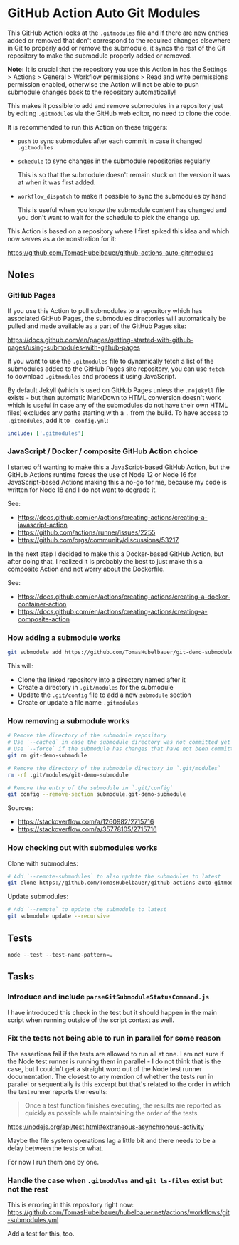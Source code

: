# GitHub Action **Auto Git Modules**

This GitHub Action looks at the `.gitmodules` file and if there are new entries
added or removed that don't correspond to the required changes elsewhere in Git
to properly add or remove the submodule, it syncs the rest of the Git repository
to make the submodule properly added or removed.

**Note:** It is crucial that the repository you use this Action in has the
Settings > Actions > General > Workflow permissions > Read and write permissions
permission enabled, otherwise the Action will not be able to push submodule
changes back to the repository automatically!

This makes it possible to add and remove submodules in a repository just by
editing `.gitmodules` via the GitHub web editor, no need to clone the code.

It is recommended to run this Action on these triggers:

- `push` to sync submodules after each commit in case it changed `.gitmodules`

- `schedule` to sync changes in the submodule repositories regularly

  This is so that the submodule doesn't remain stuck on the version it was at
  when it was first added.

- `workflow_dispatch` to make it possible to sync the submodules by hand

  This is useful when you know the submodule content has changed and you don't
  want to wait for the schedule to pick the change up.

This Action is based on a repository where I first spiked this idea and which
now serves as a demonstration for it:

https://github.com/TomasHubelbauer/github-actions-auto-gitmodules 

## Notes

### GitHub Pages

If you use this Action to pull submodules to a repository which has associated
GitHub Pages, the submodules directories will automatically be pulled and made
available as a part of the GitHub Pages site:

https://docs.github.com/en/pages/getting-started-with-github-pages/using-submodules-with-github-pages

If you want to use the `.gitmodules` file to dynamically fetch a list of the
submodules added to the GitHub Pages site repository, you can use `fetch` to
download `.gitmodules` and process it using JavaScript.

By default Jekyll (which is used on GitHub Pages unless the `.nojekyll` file
exists - but then automatic MarkDown to HTML conversion doesn't work which is
useful in case any of the submodules do not have their own HTML files) excludes
any paths starting with a `.` from the build.
To have access to `.gitmodules`, add it to `_config.yml`:

```yml
include: ['.gitmodules']
```

### JavaScript / Docker / composite GitHub Action choice

I started off wanting to make this a JavaScript-based GitHub Action, but the
GitHub Actions runtime forces the use of Node 12 or Node 16 for JavaScript-based
Actions making this a no-go for me, because my code is written for Node 18 and I
do not want to degrade it.

See:
- https://docs.github.com/en/actions/creating-actions/creating-a-javascript-action
- https://github.com/actions/runner/issues/2255 
- https://github.com/orgs/community/discussions/53217

In the next step I decided to make this a Docker-based GitHub Action, but after
doing that, I realized it is probably the best to just make this a composite
Action and not worry about the Dockerfile.

See:
- https://docs.github.com/en/actions/creating-actions/creating-a-docker-container-action
- https://docs.github.com/en/actions/creating-actions/creating-a-composite-action

### How adding a submodule works

```sh
git submodule add https://github.com/TomasHubelbauer/git-demo-submodule
```

This will:

- Clone the linked repository into a directory named after it
- Create a directory in `.git/modules` for the submodule
- Update the `.git/config` file to add a new `submodule` section
- Create or update a file name `.gitmodules`

### How removing a submodule works

```sh
# Remove the directory of the submodule repository
# Use `--cached` in case the submodule directory was not committed yet
# Use `--force` if the submodule has changes that have not been committed yet
git rm git-demo-submodule

# Remove the directory of the submodule directory in `.git/modules`
rm -rf .git/modules/git-demo-submodule

# Remove the entry of the submodule in `.git/config`
git config --remove-section submodule.git-demo-submodule
```

Sources:

- https://stackoverflow.com/a/1260982/2715716
- https://stackoverflow.com/a/35778105/2715716

### How checking out with submodules works

Clone with submodules:

```sh
# Add `--remote-submodules` to also update the submodules to latest
git clone https://github.com/TomasHubelbauer/github-actions-auto-gitmodules --recurse-submodules
```

Update submodules:

```sh
# Add `--remote` to update the submodule to latest
git submodule update --recursive
```

## Tests

`node --test --test-name-pattern=…`

## Tasks

### Introduce and include `parseGitSubmoduleStatusCommand.js`

I have introduced this check in the test but it should happen in the main script
when running outside of the script context as well.

### Fix the tests not being able to run in parallel for some reason

The assertions fail if the tests are allowed to run all at one.
I am not sure if the Node test runner is running them in parallel - I do not
think that is the case, but I couldn't get a straight word out of the Node test
runner documentation.
The closest to any mention of whether the tests run in parallel or sequentially
is this excerpt but that's related to the order in which the test runner reports
the results:

> Once a test function finishes executing, the results are reported as quickly
> as possible while maintaining the order of the tests.

https://nodejs.org/api/test.html#extraneous-asynchronous-activity

Maybe the file system operations lag a little bit and there needs to be a delay
between the tests or what.

For now I run them one by one.

### Handle the case when `.gitmodules` and `git ls-files` exist but not the rest

This is erroring in this repository right now:
https://github.com/TomasHubelbauer/hubelbauer.net/actions/workflows/git-submodules.yml

Add a test for this, too.
